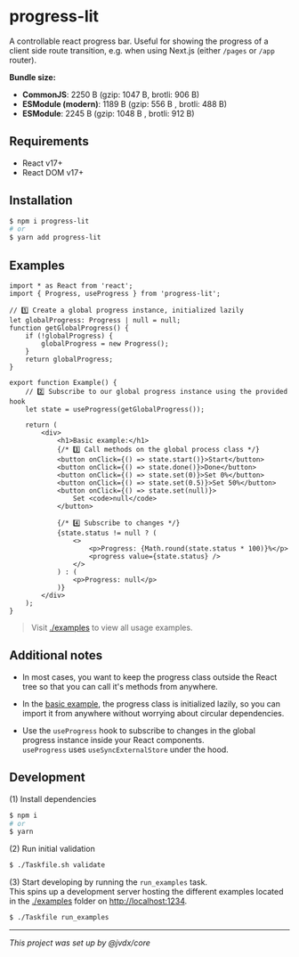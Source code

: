 # progress-lit

A controllable react progress bar. Useful for showing the progress of a
client side route transition, e.g. when using Next.js
(either `/pages` or `/app` router).

**Bundle size:**
- **CommonJS**: 2250 B (gzip: 1047 B, brotli: 906 B)
- **ESModule (modern)**: 1189 B (gzip: 556 B , brotli: 488 B)
- **ESModule**: 2245 B (gzip: 1048 B , brotli: 912 B)


## Requirements

  - React v17+
  - React DOM v17+

## Installation

```bash
$ npm i progress-lit
# or
$ yarn add progress-lit
```

## Examples

```tsx
import * as React from 'react';
import { Progress, useProgress } from 'progress-lit';

// 1️⃣ Create a global progress instance, initialized lazily
let globalProgress: Progress | null = null;
function getGlobalProgress() {
	if (!globalProgress) {
		globalProgress = new Progress();
	}
	return globalProgress;
}

export function Example() {
	// 2️⃣ Subscribe to our global progress instance using the provided hook
	let state = useProgress(getGlobalProgress());

	return (
		<div>
			<h1>Basic example:</h1>
			{/* 3️⃣ Call methods on the global process class */}
			<button onClick={() => state.start()}>Start</button>
			<button onClick={() => state.done()}>Done</button>
			<button onClick={() => state.set(0)}>Set 0%</button>
			<button onClick={() => state.set(0.5)}>Set 50%</button>
			<button onClick={() => state.set(null)}>
				Set <code>null</code>
			</button>

			{/* 4️⃣ Subscribe to changes */}
			{state.status != null ? (
				<>
					<p>Progress: {Math.round(state.status * 100)}%</p>
					<progress value={state.status} />
				</>
			) : (
				<p>Progress: null</p>
			)}
		</div>
	);
}
```
> Visit [./examples](./examples) to view all usage examples.


## Additional notes

* In most cases, you want to keep the progress class outside the React
  tree so that you can call it's methods from anywhere.

* In the [basic example](#basic-example), the progress class is initialized
  lazily, so you can import it from anywhere without worrying about circular
  dependencies.<br>

* Use the `useProgress` hook to subscribe to changes in the global
  progress instance inside your React components.<br>
  `useProgress` uses `useSyncExternalStore` under the hood.


## Development

(1) Install dependencies

```bash
$ npm i
# or
$ yarn
```

(2) Run initial validation

```bash
$ ./Taskfile.sh validate
```

(3) Start developing by running the `run_examples` task.<br>
    This spins up a development server hosting the different examples located
    in the [./examples](./examples) folder on
    [http://localhost:1234](http://localhost:1234).

```bash
$ ./Taskfile run_examples
```

---

_This project was set up by @jvdx/core_
